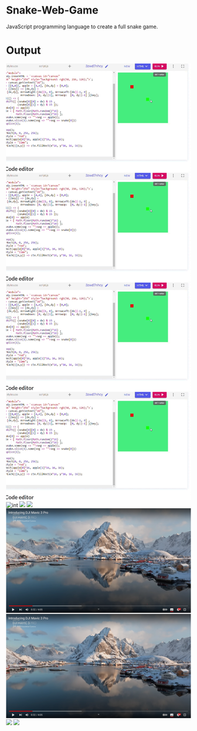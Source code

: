 # Snake-Web-Game
JavaScript programming language to create a full snake game.
# Output
![](Snake-game.gif)
![](https://github.com/HiteshAroraCool/Snake-Web-Game/blob/42bd0bc9bae7c423121766ba5b530a4595f0d99c/Snake-game.gif)
![p](https://github.com/HiteshAroraCool/Snake-Web-Game/blob/42bd0bc9bae7c423121766ba5b530a4595f0d99c/Snake-game.gif)
![p](Snake-game.gif)
![int](https://docs.github.com/assets/cb-82878/mw-1440/images/help/repository/headings-toc.webp)
![](https://media.giphy.com/media/vFKqnCdLPNOKc/giphy.gif)
![](https://www.reactiongifs.us/wp-content/uploads/2013/10/nuh_uh_conan_obrien.gif)
![](Screenshot-(18).png)
![](https://github.com/HiteshAroraCool/Snake-Web-Game/blob/36cef0c5fc08d2cab9840c2690d1ea1da27052d3/Screenshot-(18).png)
![](https://github.com/HiteshAroraCool/Snake-Web-Game/blob/01eb56f00fc67b00dfb8def6c1dcee7b42d59e92/You.gif)
![](You.gif)
